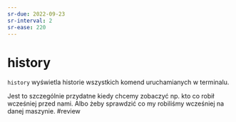 ```yaml
---
sr-due: 2022-09-23
sr-interval: 2
sr-ease: 220
---
```


# history
`history` wyświetla historie wszystkich komend uruchamianych w terminalu. 

Jest to szczególnie przydatne kiedy chcemy zobaczyć np. kto co robił wcześniej przed nami. Albo żeby sprawdzić co my robiliśmy wcześniej na danej maszynie.
#review
